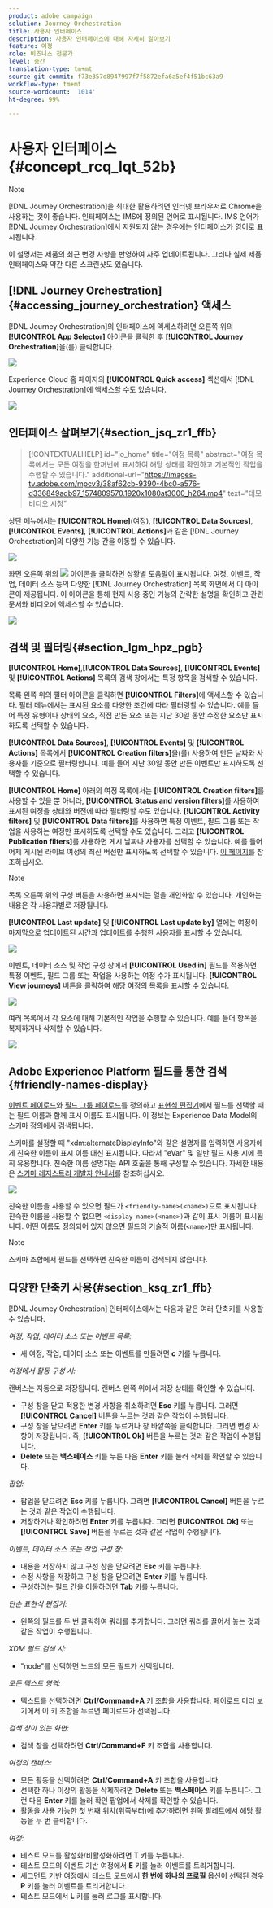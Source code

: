 ```yaml
---
product: adobe campaign
solution: Journey Orchestration
title: 사용자 인터페이스
description: 사용자 인터페이스에 대해 자세히 알아보기
feature: 여정
role: 비즈니스 전문가
level: 중간
translation-type: tm+mt
source-git-commit: f73e357d8947997f7f5872efa6a5ef4f51bc63a9
workflow-type: tm+mt
source-wordcount: '1014'
ht-degree: 99%

---
```



# 사용자 인터페이스{#concept_rcq_lqt_52b}

>[!NOTE]
>
>[!DNL Journey Orchestration]을 최대한 활용하려면 인터넷 브라우저로 Chrome을 사용하는 것이 좋습니다. 인터페이스는 IMS에 정의된 언어로 표시됩니다. IMS 언어가 [!DNL Journey Orchestration]에서 지원되지 않는 경우에는 인터페이스가 영어로 표시됩니다.
>
>이 설명서는 제품의 최근 변경 사항을 반영하여 자주 업데이트됩니다. 그러나 실제 제품 인터페이스와 약간 다른 스크린샷도 있습니다.

## [!DNL Journey Orchestration]{#accessing_journey_orchestration} 액세스

[!DNL Journey Orchestration]의 인터페이스에 액세스하려면 오른쪽 위의 **[!UICONTROL App Selector]** 아이콘을 클릭한 후 **[!UICONTROL Journey Orchestration]**&#x200B;을(를) 클릭합니다.

![](../assets/journey1.png)

Experience Cloud 홈 페이지의 **[!UICONTROL Quick access]** 섹션에서 [!DNL Journey Orchestration]에 액세스할 수도 있습니다.

![](../assets/journey1bis.png)

## 인터페이스 살펴보기{#section_jsq_zr1_ffb}

>[!CONTEXTUALHELP]
>id="jo_home"
>title="여정 목록"
>abstract="여정 목록에서는 모든 여정을 한꺼번에 표시하여 해당 상태를 확인하고 기본적인 작업을 수행할 수 있습니다."
>additional-url="https://images-tv.adobe.com/mpcv3/38af62cb-9390-4bc0-a576-d336849adb97_1574809570.1920x1080at3000_h264.mp4" text="데모 비디오 시청"

상단 메뉴에서는 **[!UICONTROL Home]**(여정), **[!UICONTROL Data Sources]**, **[!UICONTROL Events]**, **[!UICONTROL Actions]**&#x200B;과 같은 [!DNL Journey Orchestration]의 다양한 기능 간을 이동할 수 있습니다.

![](../assets/journey2.png)

화면 오른쪽 위의 ![](../assets/icon-context.png) 아이콘을 클릭하면 상황별 도움말이 표시됩니다. 여정, 이벤트, 작업, 데이터 소스 등의 다양한 [!DNL Journey Orchestration] 목록 화면에서 이 아이콘이 제공됩니다. 이 아이콘을 통해 현재 사용 중인 기능의 간략한 설명을 확인하고 관련 문서와 비디오에 액세스할 수 있습니다.

![](../assets/journey2bis.png)

## 검색 및 필터링{#section_lgm_hpz_pgb}

**[!UICONTROL Home]**,**[!UICONTROL Data Sources]**, **[!UICONTROL Events]** 및 **[!UICONTROL Actions]** 목록의 검색 창에서는 특정 항목을 검색할 수 있습니다.

목록 왼쪽 위의 필터 아이콘을 클릭하면 **[!UICONTROL Filters]**&#x200B;에 액세스할 수 있습니다. 필터 메뉴에서는 표시된 요소를 다양한 조건에 따라 필터링할 수 있습니다. 예를 들어 특정 유형이나 상태의 요소, 직접 만든 요소 또는 지난 30일 동안 수정한 요소만 표시하도록 선택할 수 있습니다.

**[!UICONTROL Data Sources]**, **[!UICONTROL Events]** 및 **[!UICONTROL Actions]** 목록에서 **[!UICONTROL Creation filters]**&#x200B;을(를) 사용하여 만든 날짜와 사용자를 기준으로 필터링합니다. 예를 들어 지난 30일 동안 만든 이벤트만 표시하도록 선택할 수 있습니다.

**[!UICONTROL Home]** 아래의 여정 목록에서는 **[!UICONTROL Creation filters]**&#x200B;를 사용할 수 있을 뿐 아니라, **[!UICONTROL Status and version filters]**&#x200B;를 사용하여 표시된 여정을 상태와 버전에 따라 필터링할 수도 있습니다. **[!UICONTROL Activity filters]** 및 **[!UICONTROL Data filters]**&#x200B;를 사용하면 특정 이벤트, 필드 그룹 또는 작업을 사용하는 여정만 표시하도록 선택할 수도 있습니다. 그리고 **[!UICONTROL Publication filters]**&#x200B;를 사용하면 게시 날짜나 사용자를 선택할 수 있습니다. 예를 들어 어제 게시된 라이브 여정의 최신 버전만 표시하도록 선택할 수 있습니다. [이 페이지](../building-journeys/using-the-journey-designer.md)를 참조하십시오.

>[!NOTE]
>
>목록 오른쪽 위의 구성 버튼을 사용하면 표시되는 열을 개인화할 수 있습니다. 개인화는 내용은 각 사용자별로 저장됩니다.

**[!UICONTROL Last update]** 및 **[!UICONTROL Last update by]** 열에는 여정이 마지막으로 업데이트된 시간과 업데이트를 수행한 사용자를 표시할 수 있습니다.

![](../assets/journey74.png)

이벤트, 데이터 소스 및 작업 구성 창에서 **[!UICONTROL Used in]** 필드를 적용하면 특정 이벤트, 필드 그룹 또는 작업을 사용하는 여정 수가 표시됩니다. **[!UICONTROL View journeys]** 버튼을 클릭하여 해당 여정의 목록을 표시할 수 있습니다.

![](../assets/journey3bis.png)

여러 목록에서 각 요소에 대해 기본적인 작업을 수행할 수 있습니다. 예를 들어 항목을 복제하거나 삭제할 수 있습니다.

![](../assets/journey4.png)

## Adobe Experience Platform 필드를 통한 검색 {#friendly-names-display}

[이벤트 페이로드](../event/defining-the-payload-fields.md)와 [필드 그룹 페이로드](../datasource/field-groups.md)를 정의하고 [표현식 편집기](../expression/expressionadvanced.md)에서 필드를 선택할 때는 필드 이름과 함께 표시 이름도 표시됩니다. 이 정보는 Experience Data Model의 스키마 정의에서 검색됩니다.

스키마를 설정할 때 &quot;xdm:alternateDisplayInfo&quot;와 같은 설명자를 입력하면 사용자에게 친숙한 이름이 표시 이름 대신 표시됩니다. 따라서 &quot;eVar&quot; 및 일반 필드 사용 시에 특히 유용합니다. 친숙한 이름 설명자는 API 호출을 통해 구성할 수 있습니다. 자세한 내용은 [스키마 레지스트리 개발자 안내서](https://docs.adobe.com/content/help/ko-KR/experience-platform/xdm/api/getting-started.html)를 참조하십시오.

![](../assets/xdm-from-descriptors.png)

친숙한 이름을 사용할 수 있으면 필드가 `<friendly-name>(<name>)`으로 표시됩니다. 친숙한 이름을 사용할 수 없으면 `<display-name>(<name>)`과 같이 표시 이름이 표시됩니다. 어떤 이름도 정의되어 있지 않으면 필드의 기술적 이름(`<name>`)만 표시됩니다.

>[!NOTE]
>
>스키마 조합에서 필드를 선택하면 친숙한 이름이 검색되지 않습니다.

## 다양한 단축키 사용{#section_ksq_zr1_ffb}

[!DNL Journey Orchestration] 인터페이스에서는 다음과 같은 여러 단축키를 사용할 수 있습니다.

_여정, 작업, 데이터 소스 또는 이벤트 목록:_

* 새 여정, 작업, 데이터 소스 또는 이벤트를 만들려면 **c** 키를 누릅니다.

_여정에서 활동 구성 시:_

캔버스는 자동으로 저장됩니다. 캔버스 왼쪽 위에서 저장 상태를 확인할 수 있습니다.

* 구성 창을 닫고 적용한 변경 사항을 취소하려면 **Esc** 키를 누릅니다. 그러면 **[!UICONTROL Cancel]** 버튼을 누르는 것과 같은 작업이 수행됩니다.
* 구성 창을 닫으려면 **Enter** 키를 누르거나 창 바깥쪽을 클릭합니다. 그러면 변경 사항이 저장됩니다. 즉, **[!UICONTROL Ok]** 버튼을 누르는 것과 같은 작업이 수행됩니다.
* **Delete** 또는 **백스페이스** 키를 누른 다음 **Enter** 키를 눌러 삭제를 확인할 수 있습니다.

_팝업:_

* 팝업을 닫으려면 **Esc** 키를 누릅니다. 그러면 **[!UICONTROL Cancel]** 버튼을 누르는 것과 같은 작업이 수행됩니다.
* 저장하거나 확인하려면 **Enter** 키를 누릅니다. 그러면 **[!UICONTROL Ok]** 또는 **[!UICONTROL Save]** 버튼을 누르는 것과 같은 작업이 수행됩니다.

_이벤트, 데이터 소스 또는 작업 구성 창:_

* 내용을 저장하지 않고 구성 창을 닫으려면 **Esc** 키를 누릅니다.
* 수정 사항을 저장하고 구성 창을 닫으려면 **Enter** 키를 누릅니다.
* 구성하려는 필드 간을 이동하려면 **Tab** 키를 누릅니다.

_단순 표현식 편집기:_

* 왼쪽의 필드를 두 번 클릭하여 쿼리를 추가합니다. 그러면 쿼리를 끌어서 놓는 것과 같은 작업이 수행됩니다.

_XDM 필드 검색 시:_

* &quot;node&quot;를 선택하면 노드의 모든 필드가 선택됩니다.

_모든 텍스트 영역:_

* 텍스트를 선택하려면 **Ctrl/Command+A** 키 조합을 사용합니다. 페이로드 미리 보기에서 이 키 조합을 누르면 페이로드가 선택됩니다.

_검색 창이 있는 화면:_

* 검색 창을 선택하려면 **Ctrl/Command+F** 키 조합을 사용합니다.

_여정의 캔버스:_

* 모든 활동을 선택하려면 **Ctrl/Command+A** 키 조합을 사용합니다.
* 선택한 하나 이상의 활동을 삭제하려면 **Delete** 또는 **백스페이스** 키를 누릅니다. 그런 다음 **Enter** 키를 눌러 확인 팝업에서 삭제를 확인할 수 있습니다.
* 활동을 사용 가능한 첫 번째 위치(위쪽부터)에 추가하려면 왼쪽 팔레트에서 해당 활동을 두 번 클릭합니다.

_여정:_

* 테스트 모드를 활성화/비활성화하려면 **T** 키를 누릅니다.
* 테스트 모드의 이벤트 기반 여정에서 **E** 키를 눌러 이벤트를 트리거합니다.
* 세그먼트 기반 여정에서 테스트 모드에서 **한 번에 하나의 프로필** 옵션이 선택된 경우 **P** 키를 눌러 이벤트를 트리거합니다.
* 테스트 모드에서 **L** 키를 눌러 로그를 표시합니다.

